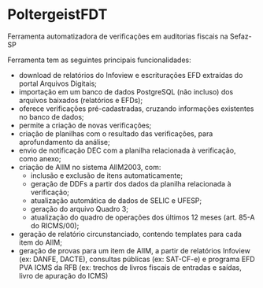# PoltergeistFDT
Ferramenta automatizadora de verificações em auditorias fiscais na Sefaz-SP

Ferramenta tem as seguintes principais funcionalidades:
  - download de relatórios do Infoview e escriturações EFD extraídas do portal Arquivos Digitais;
  - importação em um banco de dados PostgreSQL (não incluso) dos arquivos baixados (relatórios e EFDs);
  - oferece verificações pré-cadastradas, cruzando informações existentes no banco de dados;
  - permite a criação de novas verificações;
  - criação de planilhas com o resultado das verificações, para aprofundamento da análise;
  - envio de notificação DEC com a planilha relacionada à verificação, como anexo;
  - criação de AIIM no sistema AIIM2003, com:
    - inclusão e exclusão de itens automaticamente;
    - geração de DDFs a partir dos dados da planilha relacionada à verificação;
    - atualização automática de dados de SELIC e UFESP;
    - geração do arquivo Quadro 3;
    - atualização do quadro de operações dos últimos 12 meses (art. 85-A do RICMS/00);
  - geração de relatório circunstanciado, contendo templates para cada item do AIIM;
  - geração de provas para um item de AIIM, a partir de relatórios Infoview (ex: DANFE, DACTE), consultas públicas (ex: SAT-CF-e) e programa EFD PVA ICMS da RFB (ex: trechos de livros fiscais de entradas e saídas, livro de apuração do ICMS)
